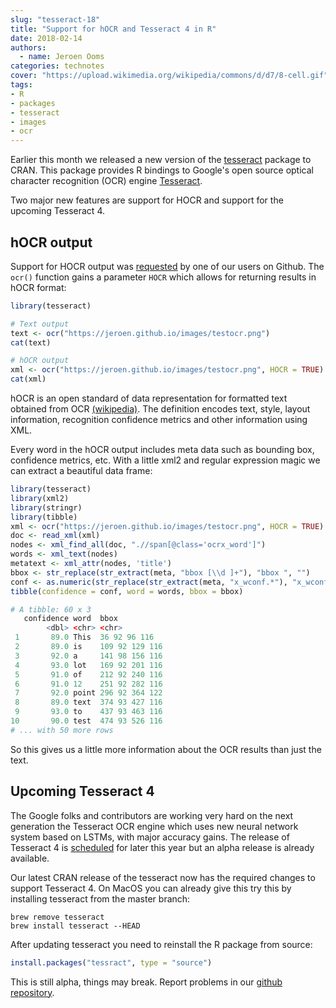 ```yaml
---
slug: "tesseract-18"
title: "Support for hOCR and Tesseract 4 in R"
date: 2018-02-14
authors:
  - name: Jeroen Ooms
categories: technotes
cover: "https://upload.wikimedia.org/wikipedia/commons/d/d7/8-cell.gif"
tags:
- R
- packages
- tesseract
- images
- ocr
---
```


Earlier this month we released a new version of the [tesseract](https://cran.r-project.org/package=tesseract) package to CRAN. This package provides R bindings to Google's open source optical character recognition (OCR) engine [Tesseract](https://github.com/tesseract-ocr/tesseract).

Two major new features are support for HOCR and support for the upcoming Tesseract 4.

## hOCR output

Support for HOCR output was [requested](https://github.com/ropensci/tesseract/issues/20) by one of our users on Github. The `ocr()` function gains a parameter `HOCR` which allows for returning results in hOCR format: 

```r
library(tesseract)

# Text output
text <- ocr("https://jeroen.github.io/images/testocr.png")
cat(text)

# hOCR output
xml <- ocr("https://jeroen.github.io/images/testocr.png", HOCR = TRUE)
cat(xml)
```

hOCR is an open standard of data representation for formatted text obtained from OCR [(wikipedia)](https://en.wikipedia.org/wiki/HOCR). The definition encodes text, style, layout information, recognition confidence metrics and other information using XML.

Every word in the hOCR output includes meta data such as bounding box, confidence metrics, etc. With a little xml2 and regular expression magic we can extract a beautiful data frame:

```r
library(tesseract)
library(xml2)
library(stringr)
library(tibble)
xml <- ocr("https://jeroen.github.io/images/testocr.png", HOCR = TRUE)
doc <- read_xml(xml)
nodes <- xml_find_all(doc, ".//span[@class='ocrx_word']")
words <- xml_text(nodes)
metatext <- xml_attr(nodes, 'title')
bbox <- str_replace(str_extract(meta, "bbox [\\d ]+"), "bbox ", "")
conf <- as.numeric(str_replace(str_extract(meta, "x_wconf.*"), "x_wconf ", ""))
tibble(confidence = conf, word = words, bbox = bbox)
```
```r
# A tibble: 60 x 3
   confidence word  bbox          
        <dbl> <chr> <chr>         
 1       89.0 This  36 92 96 116  
 2       89.0 is    109 92 129 116
 3       92.0 a     141 98 156 116
 4       93.0 lot   169 92 201 116
 5       91.0 of    212 92 240 116
 6       91.0 12    251 92 282 116
 7       92.0 point 296 92 364 122
 8       89.0 text  374 93 427 116
 9       93.0 to    437 93 463 116
10       90.0 test  474 93 526 116
# ... with 50 more rows
```

So this gives us a little more information about the OCR results than just the text.

## Upcoming Tesseract 4

The Google folks and contributors are working very hard on the next generation the Tesseract OCR engine which uses new neural network system based on LSTMs, with major accuracy gains. The release of Tesseract 4 is [scheduled](https://github.com/tesseract-ocr/tesseract/wiki/ReleaseNotes#in-development) for later this year but an alpha release is already available.

Our latest CRAN release of the tesseract now has the required changes to support Tesseract 4. On MacOS you can already give this try this by installing tesseract from the master branch:

```
brew remove tesseract
brew install tesseract --HEAD
```

After updating tesseract you need to reinstall the R package from source:

```r
install.packages("tessract", type = "source")
```

This is still alpha, things may break. Report problems in our [github repository](https://github.com/ropensci/tesseract/issues).
